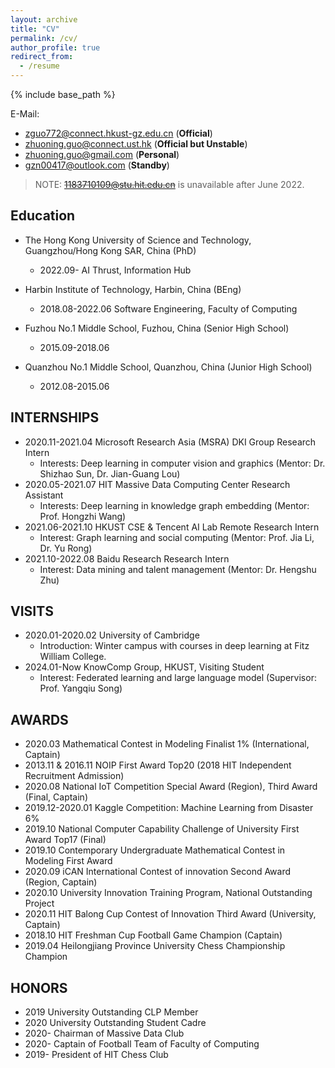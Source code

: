 ```yaml
---
layout: archive
title: "CV"
permalink: /cv/
author_profile: true
redirect_from:
  - /resume
---
```


{% include base_path %}

E-Mail:
- [zguo772@connect.hkust-gz.edu.cn](zguo772@connect.hkust-gz.edu.cn) (**Official**)
- [zhuoning.guo@connect.ust.hk](zhuoning.guo@connect.ust.hk) (**Official but Unstable**)
- [zhuoning.guo@gmail.com](zhuoning.guo@gmail.com) (**Personal**)
- [gzn00417@outlook.com](gzn00417@outlook.com) (**Standby**)

> NOTE: ~~[1183710109@stu.hit.edu.cn](1183710109@stu.hit.edu.cn)~~ is unavailable after June 2022.

## Education

- The Hong Kong University of Science and Technology, Guangzhou/Hong Kong SAR, China (PhD)
  - 2022.09- AI Thrust, Information Hub

- Harbin Institute of Technology, Harbin, China (BEng)
  - 2018.08-2022.06 Software Engineering, Faculty of Computing

- Fuzhou No.1 Middle School, Fuzhou, China (Senior High School)
  - 2015.09-2018.06

- Quanzhou No.1 Middle School, Quanzhou, China (Junior High School)
  - 2012.08-2015.06

## INTERNSHIPS

- 2020.11-2021.04 Microsoft Research Asia (MSRA) DKI Group Research Intern
  - Interests: Deep learning in computer vision and graphics (Mentor: Dr. Shizhao Sun, Dr. Jian-Guang Lou)
- 2020.05-2021.07 HIT Massive Data Computing Center Research Assistant
  - Interests: Deep learning in knowledge graph embedding (Mentor: Prof. Hongzhi Wang)
- 2021.06-2021.10 HKUST CSE & Tencent AI Lab Remote Research Intern
  - Interest: Graph learning and social computing (Mentor: Prof. Jia Li, Dr. Yu Rong)
- 2021.10-2022.08 Baidu Research Research Intern
  - Interest: Data mining and talent management (Mentor: Dr. Hengshu Zhu)

## VISITS

- 2020.01-2020.02 University of Cambridge
  - Introduction: Winter campus with courses in deep learning at Fitz William College.
- 2024.01-Now KnowComp Group, HKUST, Visiting Student
  - Interest: Federated learning and large language model (Supervisor: Prof. Yangqiu Song)

## AWARDS

- 2020.03 Mathematical Contest in Modeling Finalist 1% (International, Captain)
- 2013.11 & 2016.11 NOIP First Award Top20 (2018 HIT Independent Recruitment Admission)
- 2020.08 National IoT Competition Special Award (Region), Third Award (Final, Captain)
- 2019.12-2020.01 Kaggle Competition: Machine Learning from Disaster 6%
- 2019.10 National Computer Capability Challenge of University First Award Top17 (Final)
- 2019.10 Contemporary Undergraduate Mathematical Contest in Modeling First Award
- 2020.09 iCAN International Contest of innovation Second Award (Region, Captain)
- 2020.10 University Innovation Training Program, National Outstanding Project
- 2020.11 HIT Balong Cup Contest of Innovation Third Award (University, Captain)
- 2018.10 HIT Freshman Cup Football Game Champion (Captain)
- 2019.04 Heilongjiang Province University Chess Championship Champion

## HONORS

- 2019 University Outstanding CLP Member
- 2020 University Outstanding Student Cadre
- 2020- Chairman of Massive Data Club
- 2020- Captain of Football Team of Faculty of Computing
- 2019- President of HIT Chess Club
